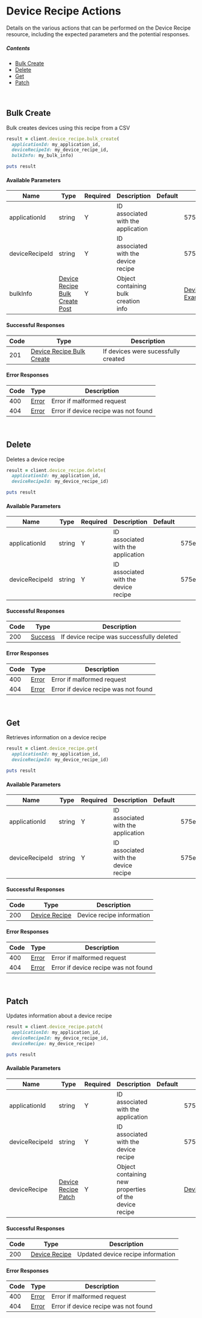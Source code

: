 # Device Recipe Actions

Details on the various actions that can be performed on the
Device Recipe resource, including the expected
parameters and the potential responses.

##### Contents

*   [Bulk Create](#bulk-create)
*   [Delete](#delete)
*   [Get](#get)
*   [Patch](#patch)

<br/>

## Bulk Create

Bulk creates devices using this recipe from a CSV

```ruby
result = client.device_recipe.bulk_create(
  applicationId: my_application_id,
  deviceRecipeId: my_device_recipe_id,
  bulkInfo: my_bulk_info)

puts result
```

#### Available Parameters

| Name | Type | Required | Description | Default | Example |
| ---- | ---- | -------- | ----------- | ------- | ------- |
| applicationId | string | Y | ID associated with the application |  | 575ec8687ae143cd83dc4a97 |
| deviceRecipeId | string | Y | ID associated with the device recipe |  | 575ecec57ae143cd83dc4a9f |
| bulkInfo | [Device Recipe Bulk Create Post](_schemas.md#device-recipe-bulk-create-post) | Y | Object containing bulk creation info |  | [Device Recipe Bulk Create Post Example](schemas.md#device-recipe-bulk-create-post-example) |

#### Successful Responses

| Code | Type | Description |
| ---- | ---- | ----------- |
| 201 | [Device Recipe Bulk Create](_schemas.md#device-recipe-bulk-create) | If devices were sucessfully created |

#### Error Responses

| Code | Type | Description |
| ---- | ---- | ----------- |
| 400 | [Error](_schemas.md#error) | Error if malformed request |
| 404 | [Error](_schemas.md#error) | Error if device recipe was not found |

<br/>

## Delete

Deletes a device recipe

```ruby
result = client.device_recipe.delete(
  applicationId: my_application_id,
  deviceRecipeId: my_device_recipe_id)

puts result
```

#### Available Parameters

| Name | Type | Required | Description | Default | Example |
| ---- | ---- | -------- | ----------- | ------- | ------- |
| applicationId | string | Y | ID associated with the application |  | 575ec8687ae143cd83dc4a97 |
| deviceRecipeId | string | Y | ID associated with the device recipe |  | 575ecec57ae143cd83dc4a9f |

#### Successful Responses

| Code | Type | Description |
| ---- | ---- | ----------- |
| 200 | [Success](_schemas.md#success) | If device recipe was successfully deleted |

#### Error Responses

| Code | Type | Description |
| ---- | ---- | ----------- |
| 400 | [Error](_schemas.md#error) | Error if malformed request |
| 404 | [Error](_schemas.md#error) | Error if device recipe was not found |

<br/>

## Get

Retrieves information on a device recipe

```ruby
result = client.device_recipe.get(
  applicationId: my_application_id,
  deviceRecipeId: my_device_recipe_id)

puts result
```

#### Available Parameters

| Name | Type | Required | Description | Default | Example |
| ---- | ---- | -------- | ----------- | ------- | ------- |
| applicationId | string | Y | ID associated with the application |  | 575ec8687ae143cd83dc4a97 |
| deviceRecipeId | string | Y | ID associated with the device recipe |  | 575ecec57ae143cd83dc4a9f |

#### Successful Responses

| Code | Type | Description |
| ---- | ---- | ----------- |
| 200 | [Device Recipe](_schemas.md#device-recipe) | Device recipe information |

#### Error Responses

| Code | Type | Description |
| ---- | ---- | ----------- |
| 400 | [Error](_schemas.md#error) | Error if malformed request |
| 404 | [Error](_schemas.md#error) | Error if device recipe was not found |

<br/>

## Patch

Updates information about a device recipe

```ruby
result = client.device_recipe.patch(
  applicationId: my_application_id,
  deviceRecipeId: my_device_recipe_id,
  deviceRecipe: my_device_recipe)

puts result
```

#### Available Parameters

| Name | Type | Required | Description | Default | Example |
| ---- | ---- | -------- | ----------- | ------- | ------- |
| applicationId | string | Y | ID associated with the application |  | 575ec8687ae143cd83dc4a97 |
| deviceRecipeId | string | Y | ID associated with the device recipe |  | 575ecec57ae143cd83dc4a9f |
| deviceRecipe | [Device Recipe Patch](_schemas.md#device-recipe-patch) | Y | Object containing new properties of the device recipe |  | [Device Recipe Patch Example](schemas.md#device-recipe-patch-example) |

#### Successful Responses

| Code | Type | Description |
| ---- | ---- | ----------- |
| 200 | [Device Recipe](_schemas.md#device-recipe) | Updated device recipe information |

#### Error Responses

| Code | Type | Description |
| ---- | ---- | ----------- |
| 400 | [Error](_schemas.md#error) | Error if malformed request |
| 404 | [Error](_schemas.md#error) | Error if device recipe was not found |

